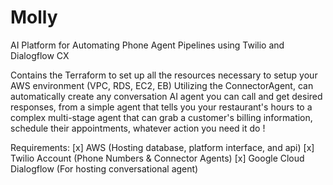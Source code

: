 # Molly

AI Platform for Automating Phone Agent Pipelines using Twilio and Dialogflow CX

Contains the Terraform to set up all the resources necessary to setup your AWS environment (VPC, RDS, EC2, EB)
Utilizing the ConnectorAgent, can automatically create any conversation AI agent you can call and get desired responses, from a simple agent that tells you your restaurant's hours to a complex multi-stage agent that can grab a customer's billing information, schedule their appointments, whatever action you need it do !

Requirements:
[x] AWS (Hosting database, platform interface, and api)
[x] Twilio Account (Phone Numbers & Connector Agents)
[x] Google Cloud Dialogflow (For hosting conversational agent)

